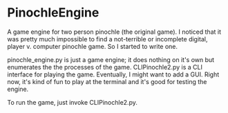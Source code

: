 # PinochleEngine
A game engine for two person pinochle (the original game).
I noticed that it was pretty much impossible to find a not-terrible or incomplete
digital, player v. computer pinochle game. So I started to write one. 

pinochle_engine.py is just a game engine; it does nothing on it's own but enumerates
the the processes of the game. CLIPinochle2.py is a CLI interface for playing the game. Eventually,
I might want to add a GUI. Right now, it's kind of fun to play at the terminal and it's good for
testing the engine.

To run the game, just invoke CLIPinochle2.py.
